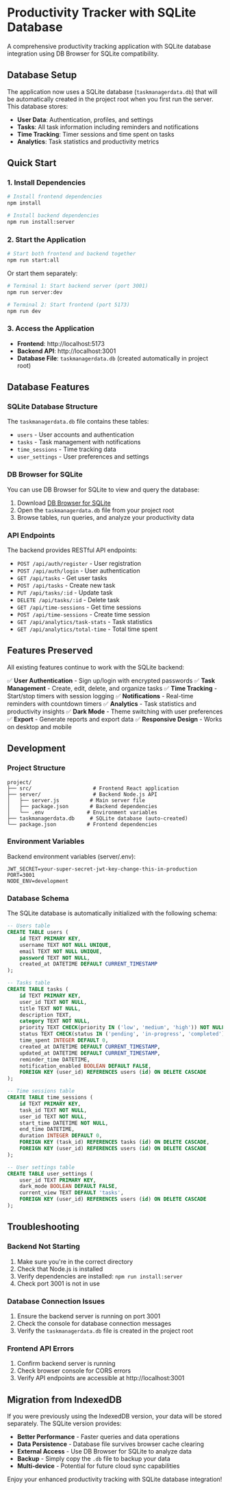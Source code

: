 # Productivity Tracker with SQLite Database

A comprehensive productivity tracking application with SQLite database integration using DB Browser for SQLite compatibility.

## Database Setup

The application now uses a SQLite database (`taskmanagerdata.db`) that will be automatically created in the project root when you first run the server. This database stores:

- **User Data**: Authentication, profiles, and settings
- **Tasks**: All task information including reminders and notifications  
- **Time Tracking**: Timer sessions and time spent on tasks
- **Analytics**: Task statistics and productivity metrics

## Quick Start

### 1. Install Dependencies

```bash
# Install frontend dependencies
npm install

# Install backend dependencies
npm run install:server
```

### 2. Start the Application

```bash
# Start both frontend and backend together
npm run start:all
```

Or start them separately:

```bash
# Terminal 1: Start backend server (port 3001)
npm run server:dev

# Terminal 2: Start frontend (port 5173)
npm run dev
```

### 3. Access the Application

- **Frontend**: http://localhost:5173
- **Backend API**: http://localhost:3001
- **Database File**: `taskmanagerdata.db` (created automatically in project root)

## Database Features

### SQLite Database Structure

The `taskmanagerdata.db` file contains these tables:

- `users` - User accounts and authentication
- `tasks` - Task management with notifications
- `time_sessions` - Time tracking data  
- `user_settings` - User preferences and settings

### DB Browser for SQLite

You can use DB Browser for SQLite to view and query the database:

1. Download [DB Browser for SQLite](https://sqlitebrowser.org/)
2. Open the `taskmanagerdata.db` file from your project root
3. Browse tables, run queries, and analyze your productivity data

### API Endpoints

The backend provides RESTful API endpoints:

- `POST /api/auth/register` - User registration
- `POST /api/auth/login` - User authentication
- `GET /api/tasks` - Get user tasks
- `POST /api/tasks` - Create new task
- `PUT /api/tasks/:id` - Update task
- `DELETE /api/tasks/:id` - Delete task
- `GET /api/time-sessions` - Get time sessions
- `POST /api/time-sessions` - Create time session
- `GET /api/analytics/task-stats` - Task statistics
- `GET /api/analytics/total-time` - Total time spent

## Features Preserved

All existing features continue to work with the SQLite backend:

✅ **User Authentication** - Sign up/login with encrypted passwords
✅ **Task Management** - Create, edit, delete, and organize tasks
✅ **Time Tracking** - Start/stop timers with session logging
✅ **Notifications** - Real-time reminders with countdown timers
✅ **Analytics** - Task statistics and productivity insights
✅ **Dark Mode** - Theme switching with user preferences
✅ **Export** - Generate reports and export data
✅ **Responsive Design** - Works on desktop and mobile

## Development

### Project Structure

```
project/
├── src/                    # Frontend React application
├── server/                 # Backend Node.js API
│   ├── server.js          # Main server file
│   ├── package.json       # Backend dependencies
│   └── .env              # Environment variables
├── taskmanagerdata.db     # SQLite database (auto-created)
└── package.json          # Frontend dependencies
```

### Environment Variables

Backend environment variables (server/.env):

```env
JWT_SECRET=your-super-secret-jwt-key-change-this-in-production
PORT=3001
NODE_ENV=development
```

### Database Schema

The SQLite database is automatically initialized with the following schema:

```sql
-- Users table
CREATE TABLE users (
    id TEXT PRIMARY KEY,
    username TEXT NOT NULL UNIQUE,
    email TEXT NOT NULL UNIQUE,
    password TEXT NOT NULL,
    created_at DATETIME DEFAULT CURRENT_TIMESTAMP
);

-- Tasks table  
CREATE TABLE tasks (
    id TEXT PRIMARY KEY,
    user_id TEXT NOT NULL,
    title TEXT NOT NULL,
    description TEXT,
    category TEXT NOT NULL,
    priority TEXT CHECK(priority IN ('low', 'medium', 'high')) NOT NULL,
    status TEXT CHECK(status IN ('pending', 'in-progress', 'completed')) NOT NULL,
    time_spent INTEGER DEFAULT 0,
    created_at DATETIME DEFAULT CURRENT_TIMESTAMP,
    updated_at DATETIME DEFAULT CURRENT_TIMESTAMP,
    reminder_time DATETIME,
    notification_enabled BOOLEAN DEFAULT FALSE,
    FOREIGN KEY (user_id) REFERENCES users (id) ON DELETE CASCADE
);

-- Time sessions table
CREATE TABLE time_sessions (
    id TEXT PRIMARY KEY,
    task_id TEXT NOT NULL,
    user_id TEXT NOT NULL,
    start_time DATETIME NOT NULL,
    end_time DATETIME,
    duration INTEGER DEFAULT 0,
    FOREIGN KEY (task_id) REFERENCES tasks (id) ON DELETE CASCADE,
    FOREIGN KEY (user_id) REFERENCES users (id) ON DELETE CASCADE
);

-- User settings table
CREATE TABLE user_settings (
    user_id TEXT PRIMARY KEY,
    dark_mode BOOLEAN DEFAULT FALSE,
    current_view TEXT DEFAULT 'tasks',
    FOREIGN KEY (user_id) REFERENCES users (id) ON DELETE CASCADE
);
```

## Troubleshooting

### Backend Not Starting

1. Make sure you're in the correct directory
2. Check that Node.js is installed
3. Verify dependencies are installed: `npm run install:server`
4. Check port 3001 is not in use

### Database Connection Issues

1. Ensure the backend server is running on port 3001
2. Check the console for database connection messages
3. Verify the `taskmanagerdata.db` file is created in the project root

### Frontend API Errors

1. Confirm backend server is running
2. Check browser console for CORS errors
3. Verify API endpoints are accessible at http://localhost:3001

## Migration from IndexedDB

If you were previously using the IndexedDB version, your data will be stored separately. The SQLite version provides:

- **Better Performance** - Faster queries and data operations
- **Data Persistence** - Database file survives browser cache clearing  
- **External Access** - Use DB Browser for SQLite to analyze data
- **Backup** - Simply copy the `.db` file to backup your data
- **Multi-device** - Potential for future cloud sync capabilities

Enjoy your enhanced productivity tracking with SQLite database integration!
